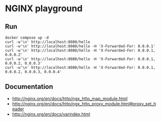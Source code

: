 # NGINX playground 

## Run

```
docker compose up -d
curl -w'\n' http://localhost:8080/hello
curl -w'\n' http://localhost:8080/hello -H 'X-Forwarded-For: 0.0.0.1'
curl -w'\n' http://localhost:8080/hello -H 'X-Forwarded-For: 0.0.0.1, 0.0.0.2'
curl -w'\n' http://localhost:8080/hello -H 'X-Forwarded-For: 0.0.0.1, 0.0.0.2, 0.0.0.3'
curl -w'\n' http://localhost:8080/hello -H 'X-Forwarded-For: 0.0.0.1, 0.0.0.2, 0.0.0.3, 0.0.0.4'
```

## Documentation

* http://nginx.org/en/docs/http/ngx_http_map_module.html
* http://nginx.org/en/docs/http/ngx_http_proxy_module.html#proxy_set_header
* http://nginx.org/en/docs/varindex.html
